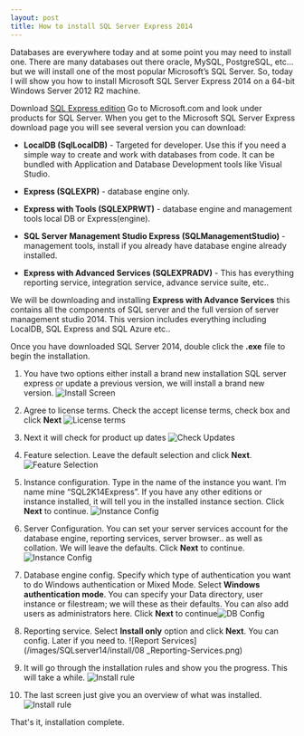 ```yaml
---
layout: post
title: How to install SQL Server Express 2014
---
```


Databases are everywhere today and at some point you may need to install one.  There are many databases out there oracle, MySQL, PostgreSQL, etc… but we will install one of the most popular Microsoft’s SQL Server.
So, today I will show you how to install Microsoft SQL Server Express 2014 on a 64-bit Windows Server 2012 R2 machine.

Download [SQL Express edition](http://msdn.microsoft.com/en-us/evalcenter/dn434042.aspx)
Go to Microsoft.com and look under products for SQL Server.  When you get to the Microsoft SQL Server Express download page you will see several version you can download:

* **LocalDB (SqlLocalDB)** - Targeted for developer. Use this if you need a simple way to create and work with databases from code.  It can be bundled with Application and Database Development tools like Visual Studio.

* **Express (SQLEXPR)**  - database engine only.

* **Express with Tools (SQLEXPRWT)** - database engine and management tools local DB or Express(engine).
* **SQL Server Management Studio Express (SQLManagementStudio)** - management tools, install if you already have database engine already installed.

* **Express with Advanced Services (SQLEXPRADV)** - This has everything reporting service, integration service, advance service suite, etc..

We will be downloading and installing **Express with Advance Services** this contains all the components of SQL server and the full version of server management studio 2014. This version includes everything including LocalDB, SQL Express and SQL Azure etc..


Once you have downloaded SQL Server 2014, double click the **.exe** file to begin the installation.

1.   You have two options either install a brand new installation SQL server express or update a previous version, we will install a brand new version.
![Install Screen](/images/SQLserver14/install/01_install-screen.png)  

2. Agree to license terms.  Check the accept license terms, check box and click **Next** ![License terms](/images/SQLserver14/install/02_License-terms.png)

3. Next it will check for product up dates ![Check Updates](/images/SQLserver14/install/03_Check-for-updates.png)


4. Feature selection.  Leave the default selection and click **Next**.  ![Feature Selection](/images/SQLserver14/install/04_Feature-Selection.png)

5. Instance configuration.  Type in the name of the instance you want.  I’m name mine “SQL2K14Express”.  If you have any other editions or instance installed, it will tell you in the installed instance section.  Click **Next** to continue.  ![Instance Config](/images/SQLserver14/install/05_Instance-config.png)  


6. Server Configuration. You can set your server services account for the database engine, reporting services, server browser..  as well as collation. We will leave the defaults. Click **Next** to continue.  ![Instance Config](/images/SQLserver14/install/05_Instance-config.png) 

7.  Database engine config. Specify which type of authentication you want to do Windows authentication or Mixed Mode.  Select **Windows authentication mode**.  You can specify your Data directory, user instance or filestream; we will these as their defaults.   You can also add users as administrators here. Click **Next** to continue![DB Config](/images/SQLserver14/install/07_Database-engine-config.png)

8.  Reporting service. Select **Install only** option and click **Next**.  You can config. Later if you need to.  ![Report Services](/images/SQLserver14/install/08 _Reporting-Services.png)

9.  It will go through the installation rules and show you the progress.  This will take a while.  ![Install rule](/images/SQLserver14/install/09_Install-rule-and-progress.png)

10.  The  last screen just give you an overview of what was installed.  ![Install rule](/images/SQLserver14/install/10_Installation-overview-Complete.png)


That's it, installation complete.






